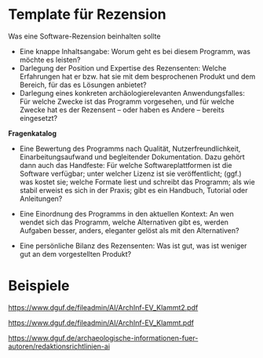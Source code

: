 # Template für Rezension

Was eine Software-Rezension beinhalten sollte
- Eine knappe Inhaltsangabe: Worum geht es bei diesem Programm, was möchte es leisten?
- Darlegung der Position und Expertise des Rezensenten: Welche
Erfahrungen hat er bzw. hat sie mit dem besprochenen Produkt
und dem Bereich, für das es Lösungen anbietet?
- Darlegung eines konkreten archäologierelevanten Anwendungsfalles: Für welche Zwecke ist das Programm vorgesehen, und
für welche Zwecke hat es der Rezensent – oder haben es Andere – bereits eingesetzt?

**Fragenkatalog**
- Eine Bewertung des Programms nach Qualität, Nutzerfreundlichkeit, Einarbeitungsaufwand und begleitender Dokumentation. Dazu gehört dann auch das Handfeste: Für welche Softwareplattformen ist die Software verfügbar; unter welcher Lizenz ist sie veröffentlicht; (ggf.) was kostet sie; welche Formate liest und schreibt
das Programm; als wie stabil erweist es sich in der Praxis; gibt es ein Handbuch,
Tutorial oder Anleitungen?
- Eine Einordnung des Programms in den aktuellen Kontext: An wen wendet sich
das Programm, welche Alternativen gibt es, werden Aufgaben besser, anders, eleganter gelöst als mit den Alternativen?

- Eine persönliche Bilanz des Rezensenten: Was ist gut, was ist weniger gut an dem
vorgestellten Produkt?

# Beispiele

https://www.dguf.de/fileadmin/AI/ArchInf-EV_Klammt2.pdf

https://www.dguf.de/fileadmin/AI/ArchInf-EV_Klammt.pdf

https://www.dguf.de/archaeologische-informationen-fuer-autoren/redaktionsrichtlinien-ai
